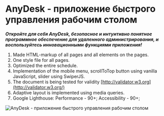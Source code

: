 # AnyDesk - приложение быстрого управления рабочим столом

***Откройте для себя AnyDesk, безопасное и интуитивно понятное программное обеспечение для удаленного администрирования, и воспользуйтесь инновационными функциями приложения!***
1. Made HTML-markup of all pages and all elements on the pages.
2. One style file for all pages.
3. Optimized the entire schedule.
4. Implementation of the mobile menu, scrollToTop button using vanilla JavaScript, slider using SwiperJS.
5. The document is being tested for validity [http://validator.w3.org](http://validator.w3.org/)
6. Adaptive layout is implemented using media queries.
7. Google Lighthouse: Performance - 90+; Accessibility - 90+;
<p><img src="https://repository-images.githubusercontent.com/193343070/acfead80-978f-11e9-99d1-48a35f52266e" alt="AnyDesk - приложение быстрого управления рабочим столом"></p>

